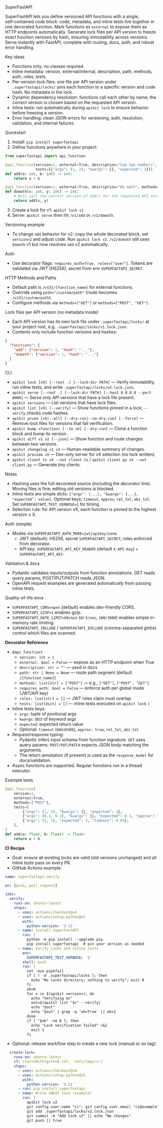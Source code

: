 SuperFastAPI

SuperFastAPI lets you define versioned API functions with a single, self‑contained code block: code, metadata, and inline tests live together in one decorated function. Mark functions as `external` to expose them as HTTP endpoints automatically. Generate lock files per API version to freeze exact function versions by hash, ensuring immutability across versions. Serve instantly with FastAPI, complete with routing, docs, auth, and robust error handling.

Key ideas
- Functions only: no classes required.
- Inline metadata: version, external/internal, description, path, methods, auth, roles, tests.
- Per-version lock files: one file per API version under `.superfastapi/locks/` pins each function to a specific version and code hash. No metadata in the lock.
- Dynamic dependency resolution: functions call each other by name; the correct version is chosen based on the requested API version.
- Inline tests: run automatically during `apikit lock` to ensure behavior before freezing a version.
- Error handling: clean JSON errors for versioning, auth, resolution, validation, and internal failures.

Quickstart
1) Install: `pip install superfastapi`
2) Define functions anywhere in your project:

```python
from superfastapi import api_function

@api_function(version=1, external=True, description="Sum two numbers", methods=["POST"],
              tests=[{"args": (1, 2), "kwargs": {}, "expected": 3}])
def add(a: int, b: int) -> int:
    return a + b

@api_function(version=1, external=True, description="Do math", methods=["POST"])
def domath(x: int, y: int) -> int:
    # Will call the correct version of add() for the requested API version
    return add(x, y)
```

3) Create a lock for v1: `apikit lock v1`
4) Serve: `apikit serve` then hit `/v1/add` or `/v1/domath`.

Versioning example
- To change `add` behavior for v2: copy the whole decorated block, set `version=2` and adjust code. Run `apikit lock v2`. `/v2/domath` still uses `domath` v1 but now resolves `add` v2 automatically.

Auth
- Use decorator flags: `requires_auth=True, roles=["user"]`. Tokens are validated via JWT (HS256), secret from env `SUPERFASTAPI_SECRET`.

HTTP Methods and Paths
- Default path is `/v{X}/{function_name}` for external functions.
- Override using `path="/custom/path"` (route becomes `/v{X}/custom/path`).
- Configure methods via `methods=["GET"]` or `methods=["POST", "GET"]`.

Lock files per API version (no metadata inside)
- Each API version has its own lock file under `.superfastapi/locks/` at your project root, e.g. `.superfastapi/locks/v1.lock.json`.
- Contents only include function versions and hashes:

```json
{
  "functions": {
    "add": {"version": 1, "hash": "..."},
    "domath": {"version": 1, "hash": "..."}
  }
}
```

CLI
- `apikit lock [vX] [--root .] [--lock-dir PATH]` — Verify immutability, run inline tests, and write `.superfastapi/locks/vX.lock.json`.
- `apikit serve [--root .] [--lock-dir PATH] [--host 0.0.0.0 --port 8000]` — Serve only API versions that have a lock file present.
- `apikit versions` — List versions that have lock files.
- `apikit list [vX] [--verify]` — Show functions pinned in a lock; `--verify` checks code hashes.
- `apikit prune [vX|--all] [--dry-run|--no-dry-run] [--force]` — Remove lock files for versions that fail verification.
- `apikit bump <function> [--to vX] [--dry-run]` — Clone a function block and bump its version.
- `apikit diff v1 v2 [--json]` — Show function and route changes between two versions.
- `apikit changelog v1 v2` — Human-readable summary of changes.
- `apikit preview vX` — Dev-only server for vX selection (no lock written).
- `apikit client ts vX --out client.ts` / `apikit client py vX --out client.py` — Generate tiny clients.

Notes
- Hashing uses the full decorated source (including the decorator line). Moving files is fine; editing old versions is blocked.
- Inline tests are simple dicts: `{"args": (...), "kwargs": {...}, "expected": value}`. Optional keys: `timeout`, `approx`, `rel_tol`, `abs_tol`. Set `SUPERFASTAPI_TEST_VERBOSE=1` for timing.
- Selection rule: for API version vX, each function is pinned to the highest version ≤ X.

Auth (simple)
- Modes via `SUPERFASTAPI_AUTH_MODE=jwt|apikey|none`.
  - JWT (default): HS256, secret `SUPERFASTAPI_SECRET`; roles enforced from decorator.
  - API key: `SUPERFASTAPI_API_KEY_HEADER` (default `X-API-Key`) + `SUPERFASTAPI_API_KEY`.

Validation & docs
- Pydantic validates inputs/outputs from function annotations. GET reads query params; POST/PUT/PATCH reads JSON.
- OpenAPI request examples are generated automatically from passing inline tests.

Quality-of-life envs
- `SUPERFASTAPI_CORS=open` (default) enables dev-friendly CORS.
- `SUPERFASTAPI_GZIP=1` enables gzip.
- `SUPERFASTAPI_RATE_LIMIT=60/min` (or `5/sec`, `100/3600`) enables simple in-memory rate limiting.
- `SUPERFASTAPI_INCLUDE` / `SUPERFASTAPI_EXCLUDE` (comma-separated globs) control which files are scanned.

**Decorator Reference**
- `@api_function(`
  - `version: int = 1`
  - `external: bool = False` — expose as an HTTP endpoint when True
  - `description: str = ""` — used in docs
  - `path: str | None = None` — route path segment (default `/{function_name}`)
  - `methods: list[str] = ["POST"]` — e.g., `["GET"]`, `["POST", "GET"]`
  - `requires_auth: bool = False` — enforce auth per global mode (JWT/API key)
  - `roles: list[str] = []` — JWT roles claim must overlap
  - `tests: list[dict] = []` — inline tests executed on `apikit lock`
`)`
- Inline tests keys:
  - `args`: tuple of positional args
  - `kwargs`: dict of keyword args
  - `expected`: expected return value
  - Optional: `timeout` (seconds), `approx: true`, `rel_tol`, `abs_tol`
- Request/response typing:
  - Pydantic infers input schema from function signature. `GET` uses query params; `POST/PUT/PATCH` expects JSON body matching the arguments.
  - The return annotation (if present) is used as the `response_model` for docs/validation.
- Async functions are supported. Regular functions run in a thread executor.

Example tests
```python
@api_function(
    version=1,
    external=True,
    methods=["POST"],
    tests=[
        {"args": (1, 2), "kwargs": {}, "expected": 3},
        {"args": (0.1, 0.2), "kwargs": {}, "expected": 0.3, "approx": True, "rel_tol": 1e-6},
        {"args": (1, 2), "expected": 3, "timeout": 0.05},
    ],
)
def add(a: float, b: float) -> float:
    return a + b
```

**CI Recipe**
- Goal: ensure all existing locks are valid (old versions unchanged) and all inline tests pass on every PR.
- GitHub Actions example:

```yaml
name: superfastapi-verify

on: [push, pull_request]

jobs:
  verify:
    runs-on: ubuntu-latest
    steps:
      - uses: actions/checkout@v4
      - uses: actions/setup-python@v5
        with:
          python-version: '3.11'
      - name: Install SuperFastAPI
        run: |
          python -m pip install --upgrade pip
          pip install superfastapi  # pin your version as needed
      - name: Verify locks and inline tests
        env:
          SUPERFASTAPI_TEST_VERBOSE: '1'
        shell: bash
        run: |
          set -euo pipefail
          if [ ! -d .superfastapi/locks ]; then
            echo "No locks directory; nothing to verify"; exit 0
          fi
          ok=0
          for v in $(apikit versions); do
            echo "Verifying $v"
            out=$(apikit list "$v" --verify)
            echo "$out"
            echo "$out" | grep -q 'ok=True' || ok=1
          done
          if [ "$ok" -ne 0 ]; then
            echo "Lock verification failed" >&2
            exit 1
          fi
```

- Optional: release workflow step to create a new lock (manual or on tag):

```yaml
  create-lock:
    runs-on: ubuntu-latest
    if: startsWith(github.ref, 'refs/tags/v')
    steps:
      - uses: actions/checkout@v4
      - uses: actions/setup-python@v5
        with:
          python-version: '3.11'
      - run: pip install superfastapi
      - name: Write vNEXT lock (example)
        run: |
          apikit lock v2
          git config user.name "ci"; git config user.email "ci@example"
          git add .superfastapi/locks/v2.lock.json
          git commit -m "Add lock v2" || echo "No changes"
          git push || true
```
